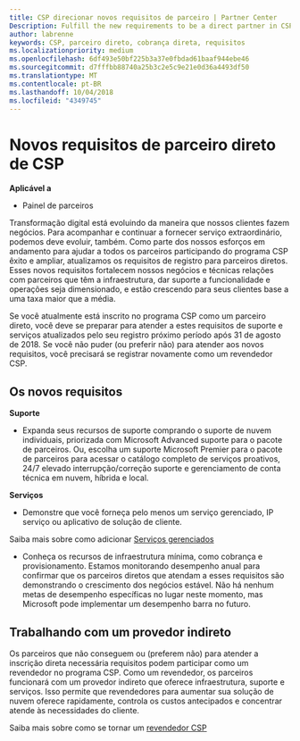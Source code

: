 ```yaml
---
title: CSP direcionar novos requisitos de parceiro | Partner Center
Description: Fulfill the new requirements to be a direct partner in CSP
author: labrenne
keywords: CSP, parceiro direto, cobrança direta, requisitos
ms.localizationpriority: medium
ms.openlocfilehash: 6df493e50bf225b3a37e0fbdad61baaf944ebe46
ms.sourcegitcommit: d7fffbb88740a25b3c2e5c9e21e0d36a4493df50
ms.translationtype: MT
ms.contentlocale: pt-BR
ms.lasthandoff: 10/04/2018
ms.locfileid: "4349745"
---
```

# <a name="csp-direct-partner-new-requirements"></a>Novos requisitos de parceiro direto de CSP

**Aplicável a**

- Painel de parceiros

Transformação digital está evoluindo da maneira que nossos clientes fazem negócios. Para acompanhar e continuar a fornecer serviço extraordinário, podemos deve evoluir, também. Como parte dos nossos esforços em andamento para ajudar a todos os parceiros participando do programa CSP êxito e ampliar, atualizamos os requisitos de registro para parceiros diretos. Esses novos requisitos fortalecem nossos negócios e técnicas relações com parceiros que têm a infraestrutura, dar suporte a funcionalidade e operações seja dimensionado, e estão crescendo para seus clientes base a uma taxa maior que a média.

Se você atualmente está inscrito no programa CSP como um parceiro direto, você deve se preparar para atender a estes requisitos de suporte e serviços atualizados pelo seu registro próximo período após 31 de agosto de 2018. Se você não puder (ou preferir não) para atender aos novos requisitos, você precisará se registrar novamente como um revendedor CSP.

## <a name="the-new-requirements"></a>Os novos requisitos

**Suporte**

- Expanda seus recursos de suporte comprando o suporte de nuvem individuais, priorizada com Microsoft Advanced suporte para o pacote de parceiros. Ou, escolha um suporte Microsoft Premier para o pacote de parceiros para acessar o catálogo completo de serviços proativos, 24/7 elevado interrupção/correção suporte e gerenciamento de conta técnica em nuvem, híbrida e local. 

**Serviços**

- Demonstre que você forneça pelo menos um serviço gerenciado, IP serviço ou aplicativo de solução de cliente. 

Saiba mais sobre como adicionar [Serviços gerenciados](https://partner.microsoft.com/business-opportunities/managed-services-provider) 

- Conheça os recursos de infraestrutura mínima, como cobrança e provisionamento.
Estamos monitorando desempenho anual para confirmar que os parceiros diretos que atendam a esses requisitos são demonstrando o crescimento dos negócios estável. Não há nenhum metas de desempenho específicas no lugar neste momento, mas Microsoft pode implementar um desempenho barra no futuro. 

## <a name="working-with-an-indirect-provider"></a>Trabalhando com um provedor indireto

Os parceiros que não conseguem ou (preferem não) para atender a inscrição direta necessária requisitos podem participar como um revendedor no programa CSP. Como um revendedor, os parceiros funcionará com um provedor indireto que oferece infraestrutura, suporte e serviços. Isso permite que revendedores para aumentar sua solução de nuvem oferece rapidamente, controla os custos antecipados e concentrar atende às necessidades do cliente.  

Saiba mais sobre como se tornar um [revendedor CSP](https://partner.microsoft.com/cloud-solution-provider)



